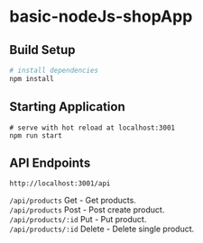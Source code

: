 # basic-nodeJs-shopApp


## Build Setup

``` bash
# install dependencies
npm install
```

## Starting Application


``` 
# serve with hot reload at localhost:3001
npm run start
```


## API Endpoints

``` 
http://localhost:3001/api
```

`/api/products`  Get - Get products. </br>
`/api/products`  Post - Post create product. </br>
`/api/products/:id`  Put - Put product. </br>
`/api/products/:id`  Delete - Delete single product. </br>

